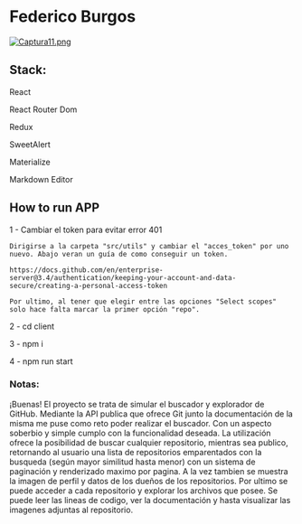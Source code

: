 # Federico Burgos

[![Captura11.png](https://i.postimg.cc/Qd86m6NM/Captura11.png)](https://postimg.cc/0b4d20wg)


## Stack:

React

React Router Dom

Redux

SweetAlert

Materialize 

Markdown Editor


## How to run APP


1 - Cambiar el token para evitar error 401
    
    Dirigirse a la carpeta "src/utils" y cambiar el "acces_token" por uno nuevo. Abajo veran un guía de como conseguir un token.
    
    https://docs.github.com/en/enterprise-server@3.4/authentication/keeping-your-account-and-data-secure/creating-a-personal-access-token
    
    Por ultimo, al tener que elegir entre las opciones "Select scopes" solo hace falta marcar la primer opción "repo".

2 - cd client

3 - npm i

4 - npm run start


### Notas:

¡Buenas! El proyecto se trata de simular el buscador y explorador de GitHub. Mediante la API publica que ofrece Git junto la documentación de la misma me puse como reto poder realizar el buscador. Con un aspecto soberbio y simple cumplo con la funcionalidad deseada. La utilización ofrece la posibilidad de buscar cualquier repositorio, mientras sea publico, retornando al usuario una lista de repositorios emparentados con la busqueda (según mayor similitud hasta menor) con un sistema de paginación y renderizado maximo por pagina. A la vez tambien se muestra la imagen de perfil y datos de los dueños de los repositorios. 
Por ultimo se puede acceder a cada repositorio y explorar los archivos que posee. Se puede leer las lineas de codigo, ver la documentación y hasta visualizar las imagenes adjuntas al repositorio.
